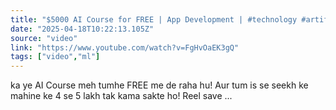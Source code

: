 ```yaml
---
title: "$5000 AI Course for FREE | App Development | #technology #artificialintelligence #education #AI"
date: "2025-04-18T10:22:13.105Z"
source: "video"
link: "https://www.youtube.com/watch?v=FgHvOaEK3gQ"
tags: ["video","ml"]
---
```


ka ye AI Course meh tumhe FREE me de raha hu! Aur tum is se seekh ke mahine ke 4 se 5 lakh tak kama sakte ho! Reel save ...
